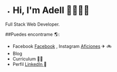 - # Hi, I'm Adell 🚴🏾👩‍💻 

Full Stack Web Developer.

##Puedes encontrame 🌎: <a href="https://github.com/JuanMartinezAdell"></a>
- Facebook <a href="https://www.facebook.com/juancostadsol">Facebook</a> , Instagram <a href="https://www.instagram.com/juanmadell/">Aficiones</a> ✈ 🚲
- Blog <a href="https://bikeblog.juanmartinezadell.es/"></a>
- Curriculum <a href="https://juanmartinezadell.es"></a> 👩‍💻
- Perfil <a href="https://www.linkedin.com/in/juan-martinez-adell-085670121/"> LinkedIn </a> 💼
